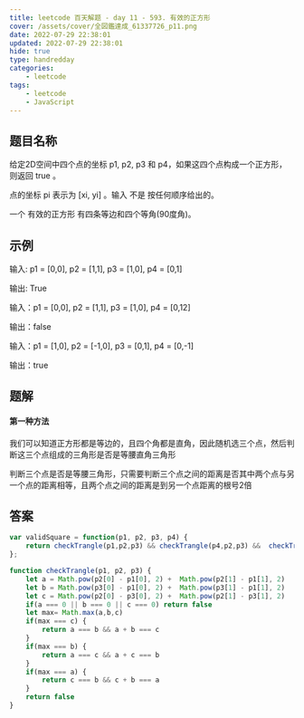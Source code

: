 ```yaml
---
title: leetcode 百天解题 - day 11 - 593. 有效的正方形
cover: /assets/cover/全図鑑達成_61337726_p11.png
date: 2022-07-29 22:38:01
updated: 2022-07-29 22:38:01
hide: true
type: handredday
categories:
    - leetcode
tags:
    - leetcode
    - JavaScript
---
```

## 题目名称

给定2D空间中四个点的坐标 p1, p2, p3 和 p4，如果这四个点构成一个正方形，则返回 true 。

点的坐标 pi 表示为 [xi, yi] 。输入 不是 按任何顺序给出的。

一个 有效的正方形 有四条等边和四个等角(90度角)。

## 示例

输入: p1 = [0,0], p2 = [1,1], p3 = [1,0], p4 = [0,1]

输出: True

输入：p1 = [0,0], p2 = [1,1], p3 = [1,0], p4 = [0,12]

输出：false

输入：p1 = [1,0], p2 = [-1,0], p3 = [0,1], p4 = [0,-1]

输出：true

## 题解

#### 第一种方法
我们可以知道正方形都是等边的，且四个角都是直角，因此随机选三个点，然后判断这三个点组成的三角形是否是等腰直角三角形

判断三个点是否是等腰三角形，只需要判断三个点之间的距离是否其中两个点与另一个点的距离相等，且两个点之间的距离是到另一个点距离的根号2倍

## 答案

~~~js
var validSquare = function(p1, p2, p3, p4) {
    return checkTrangle(p1,p2,p3) && checkTrangle(p4,p2,p3) &&  checkTrangle(p1,p2,p4) && checkTrangle(p1,p3,p4)
};

function checkTrangle(p1, p2, p3) {
    let a = Math.pow(p2[0] - p1[0], 2) +  Math.pow(p2[1] - p1[1], 2)
    let b = Math.pow(p3[0] - p1[0], 2) +  Math.pow(p3[1] - p1[1], 2)
    let c = Math.pow(p2[0] - p3[0], 2) +  Math.pow(p2[1] - p3[1], 2)
    if(a === 0 || b === 0 || c === 0) return false
    let max= Math.max(a,b,c)
    if(max === c) {
        return a === b && a + b === c
    }
    if(max === b) {
        return a === c && a + c === b
    }
    if(max === a) {
        return c === b && c + b === a
    }
    return false
}

~~~